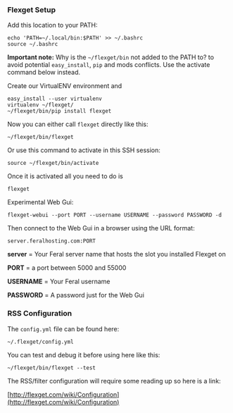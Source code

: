 
### Flexget Setup

Add this location to your PATH:

~~~
echo 'PATH=~/.local/bin:$PATH' >> ~/.bashrc
source ~/.bashrc
~~~

**Important note:** Why is the `~/flexget/bin` not added to the PATH to? to avoid potential `easy_install`, `pip` and mods conflicts. Use the activate command below instead.

Create our VirtualENV environment and 

~~~
easy_install --user virtualenv
virtualenv ~/flexget/
~/flexget/bin/pip install flexget
~~~

Now you can either call `flexget` directly like this:

~~~
~/flexget/bin/flexget
~~~

Or use this command to activate in this SSH session:

~~~
source ~/flexget/bin/activate
~~~

Once it is activated all you need to do is

~~~
flexget
~~~

Experimental Web Gui:

~~~
flexget-webui --port PORT --username USERNAME --password PASSWORD -d
~~~

Then connect to the Web Gui in a browser using the URL format:

~~~
server.feralhosting.com:PORT
~~~

**server** = Your Feral server name that hosts the slot you installed Flexget on

**PORT** = a port between 5000 and 55000

**USERNAME** = Your Feral username

**PASSWORD** = A password just for the Web Gui

### RSS Configuration

The `config.yml` file can be found here:

~~~
~/.flexget/config.yml
~~~

You can test and debug it before using here like this:

~~~
~/flexget/bin/flexget --test
~~~

The RSS/filter configuration will require some reading up so here is a link:

[http://flexget.com/wiki/Configuration](http://flexget.com/wiki/Configuration)



